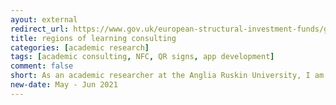 ```yaml
---
ayout: external
redirect_url: https://www.gov.uk/european-structural-investment-funds/greater-cambridgeshire-greater-peterborough-region-of-learning-oc13s20p1783
title: regions of learning consulting
categories: [academic research]
tags: [academic consulting, NFC, QR signs, app development]
comment: false
short: As an academic researcher at the Anglia Ruskin University, I am consulting the Regions of Learning project run by Cambridge City Council. My current tasks involve researching hardware and software technologies that allow registering attendance of young adults accessing learning activities at a variety of venues.  
new-date: May - Jun 2021
---
```


